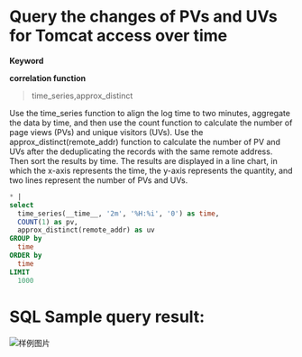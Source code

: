 # Query the changes of PVs and UVs for Tomcat access over time

**Keyword**


**correlation function**

> time_series,approx_distinct

Use the time_series function to align the log time to two minutes, aggregate the data by time, and then use the count function to calculate the number of page views (PVs) and unique visitors (UVs). Use the approx_distinct(remote_addr) function to calculate the number of PV and UVs after the deduplicating the records with the same remote address. Then sort the results by time. The results are displayed in a line chart, in which the x-axis represents the time, the y-axis represents the quantity, and two lines represent the number of PVs and UVs.

```SQL
* |
select
  time_series(__time__, '2m', '%H:%i', '0') as time,
  COUNT(1) as pv,
  approx_distinct(remote_addr) as uv
GROUP by
  time
ORDER by
  time
LIMIT
  1000
```

# SQL Sample query result:

![样例图片](http://slsconsole.oss-cn-hangzhou.aliyuncs.com/sql_sample/1584595480045%5BTomcat%5D%20Access%20logs_bruce-docker-test1542014839000.png)
